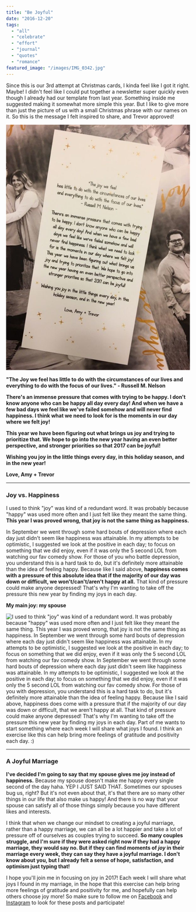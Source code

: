 ```yaml
---
title: "Be Joyful"
date: "2016-12-20"
tags:
  - "all"
  - "celebrate"
  - "effort"
  - "journal"
  - "quotes"
  - "romance"
featured_image: "/images/IMG_0342.jpg"
---
```


Since this is our 3rd attempt at Christmas cards, I kinda feel like I got it right. Maybe! I didn't feel like I could put together a newsletter super quickly even though I already had our template from last year. Something inside me suggested making it somewhat more simple this year. But I like to give more than just the picture of us with a small Christmas phrase with our names on it. So this is the message I felt inspired to share, and Trevor approved!

![be joyful, christmas cards, newlywed christmas cards, christmas cards in marriage, problems with Christmas cards, should you do Christmas cards or not, cost of christmas cards, cute christmas cards, persnickety prints christmas cards, importance of christmas cards, christmas card ideas, marriage advice, marriage help, newlywed help, newlywed advice, newlywed christmas, christmas traditions, joy in marriage, happiness in marriage, finding joy in marriage, joy in christmas](/images/IMG_0340-1.jpg)

**"The Joy we feel has little to do with the circumstances of our lives and everything to do with the focus of our lives." - Russell M. Nelson**

**There's an immense pressure that comes with trying to be happy. I don't know anyone who can be happy all day every day! And when we have a few bad days we feel like we've failed somehow and will never find happiness. I think what we need to look for is the moments in our day where we felt joy!** 

**This year we have been figuring out what brings us joy and trying to prioritize that. We hope to go into the new year having an even better perspective, and stronger priorities so that 2017 can be joyful!**

**Wishing you joy in the little things every day, in this holiday season, and in the new year!**

**Love, Amy + Trevor**

* * *

### Joy vs. Happiness

I used to think "joy" was kind of a redundant word. It was probably because "happy" was used more often and I just felt like they meant the same thing. **This year I was proved wrong, that joy is not the same thing as happiness.**

In September we went through some hard bouts of depression where each day just didn't seem like happiness was attainable. In my attempts to be optimistic, I suggested we look at the positive in each day; to focus on something that we did enjoy, even if it was only the 5 second LOL from watching our fav comedy show. For those of you who battle depression, you understand this is a hard task to do, but it's definitely more attainable than the idea of feeling happy. Because like I said above, **happiness comes with a pressure of this absolute idea that if the majority of our day was down or difficult, we won't/can't/aren't happy at all.** That kind of pressure could make anyone depressed! That's why I'm wanting to take off the pressure this new year by finding my joys in each day.

**My main joy: my spouse**

![I used to think "joy" was kind of a redundant word. It was probably because "happy" was used more often and I just felt like they meant the same thing. This year I was proved wrong, that joy is not the same thing as happiness. In September we went through some hard bouts of depression where each day just didn't seem like happiness was attainable. In my attempts to be optimistic, I suggested we look at the positive in each day; to focus on something that we did enjoy, even if it was only the 5 second LOL from watching our fav comedy show. In September we went through some hard bouts of depression where each day just didn't seem like happiness was attainable. In my attempts to be optimistic, I suggested we look at the positive in each day; to focus on something that we did enjoy, even if it was only the 5 second LOL from watching our fav comedy show. For those of you with depression, you understand this is a hard task to do, but it's definitely more attainable than the idea of feeling happy. Because like I said above, happiness does come with a pressure that if the majority of our day was down or difficult, that we aren't happy at all. That kind of pressure could make anyone depressed! That's why I'm wanting to take off the pressure this new year by finding my joys in each day. Part of me wants to start something where each week I will share what joys I found. I think an exercise like this can help bring more feelings of gratitude and positivity each day. :)](/images/0L0A0662bw-1.jpg)

* * *

### A Joyful Marriage

**I've decided I'm going to say that my spouse gives me joy instead of happiness.** Because my spouse doesn't make me happy every single second of the day haha. YEP I JUST SAID THAT. Sometimes our spouses bug us, right? But it's not even about that, it's that there are so many other things in our life that also make us happy! And there is no way that your spouse can satisfy all of those things simply because you have different likes and interests.

I think that when we change our mindset to creating a joyful marriage, rather than a happy marriage, we can all be a lot happier and take a lot of pressure off of ourselves as couples trying to succeed. **So many couples struggle, and I'm sure if they were asked right now if they had a happy marriage, they would say no. But if they can find moments of _joy_ in their marriage every week, they can say they have a joyful marriage. I don't know about you, but I already felt a sense of hope, satisfaction, and optimism just typing that!**

I hope you'll join me in focusing on joy in 2017! Each week I will share what joys I found in my marriage, in the hope that this exercise can help bring more feelings of gratitude and positivity for me, and hopefully can help others choose joy more! So make sure to follow me on [Facebook](https://www.facebook.com/freshlymarriedadventures/?fref=ts) and [Instagram](https://www.instagram.com/freshlymarried/) to look for these posts and participate!
